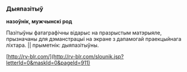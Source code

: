 ### Дыяпазітыў
**назоўнік, мужчынскі род**

Пазітыўны фатаграфічны відарыс на празрыстым матэрыяле, прызначаны для дэманстрацыі на экране з дапамогай праекцыйнага ліхтара. || прыметнік: дыяпазітыўны.

<a rel="author">[http://rv-blr.com/](http://rv-blr.com/slounik.jsp?letterId=0&maskId=0&pageId=911)</a>
